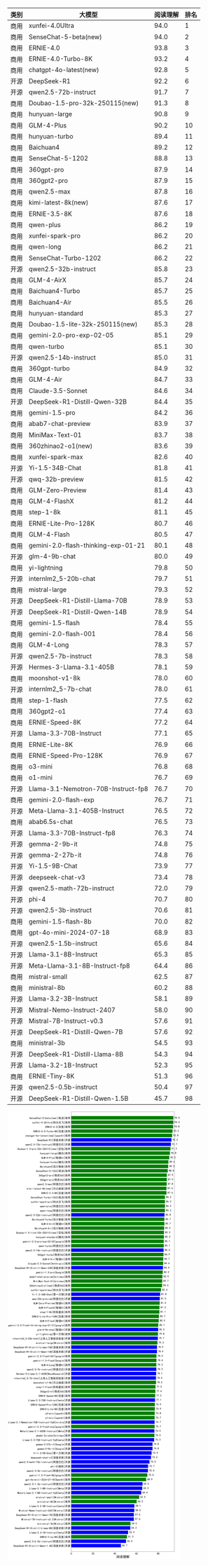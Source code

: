 
| 类别 | 大模型                         | 阅读理解 | 排名 |
|-----|------------------------------|---------|----|
|商用|xunfei-4.0Ultra|94.0|1|
|商用|SenseChat-5-beta(new)|94.0|2|
|商用|ERNIE-4.0|93.8|3|
|商用|ERNIE-4.0-Turbo-8K|93.2|4|
|商用|chatgpt-4o-latest(new)|92.8|5|
|开源|DeepSeek-R1|92.2|6|
|开源|qwen2.5-72b-instruct|91.7|7|
|商用|Doubao-1.5-pro-32k-250115(new)|91.3|8|
|商用|hunyuan-large|90.8|9|
|商用|GLM-4-Plus|90.2|10|
|商用|hunyuan-turbo|89.4|11|
|商用|Baichuan4|89.2|12|
|商用|SenseChat-5-1202|88.8|13|
|商用|360gpt-pro|87.9|14|
|商用|360gpt2-pro|87.9|15|
|商用|qwen2.5-max|87.8|16|
|商用|kimi-latest-8k(new)|87.6|17|
|商用|ERNIE-3.5-8K|87.6|18|
|商用|qwen-plus|86.2|19|
|商用|xunfei-spark-pro|86.2|20|
|商用|qwen-long|86.2|21|
|商用|SenseChat-Turbo-1202|86.2|22|
|开源|qwen2.5-32b-instruct|85.8|23|
|商用|GLM-4-AirX|85.7|24|
|商用|Baichuan4-Turbo|85.7|25|
|商用|Baichuan4-Air|85.5|26|
|商用|hunyuan-standard|85.3|27|
|商用|Doubao-1.5-lite-32k-250115(new)|85.3|28|
|商用|gemini-2.0-pro-exp-02-05|85.1|29|
|商用|qwen-turbo|85.1|30|
|开源|qwen2.5-14b-instruct|85.0|31|
|商用|360gpt-turbo|84.9|32|
|商用|GLM-4-Air|84.7|33|
|商用|Claude-3.5-Sonnet|84.6|34|
|开源|DeepSeek-R1-Distill-Qwen-32B|84.4|35|
|商用|gemini-1.5-pro|84.2|36|
|商用|abab7-chat-preview|83.9|37|
|商用|MiniMax-Text-01|83.7|38|
|商用|360zhinao2-o1(new)|83.6|39|
|商用|xunfei-spark-max|82.6|40|
|开源|Yi-1.5-34B-Chat|81.8|41|
|开源|qwq-32b-preview|81.5|42|
|商用|GLM-Zero-Preview|81.4|43|
|商用|GLM-4-FlashX|81.2|44|
|商用|step-1-8k|81.1|45|
|商用|ERNIE-Lite-Pro-128K|80.7|46|
|商用|GLM-4-Flash|80.5|47|
|商用|gemini-2.0-flash-thinking-exp-01-21|80.1|48|
|开源|glm-4-9b-chat|80.0|49|
|商用|yi-lightning|79.8|50|
|开源|internlm2_5-20b-chat|79.7|51|
|商用|mistral-large|79.3|52|
|开源|DeepSeek-R1-Distill-Llama-70B|78.9|53|
|开源|DeepSeek-R1-Distill-Qwen-14B|78.9|54|
|商用|gemini-1.5-flash|78.4|55|
|商用|gemini-2.0-flash-001|78.4|56|
|商用|GLM-4-Long|78.3|57|
|开源|qwen2.5-7b-instruct|78.3|58|
|开源|Hermes-3-Llama-3.1-405B|78.1|59|
|商用|moonshot-v1-8k|78.0|60|
|开源|internlm2_5-7b-chat|78.0|61|
|商用|step-1-flash|77.5|62|
|商用|360gpt2-o1|77.4|63|
|商用|ERNIE-Speed-8K|77.2|64|
|开源|Llama-3.3-70B-Instruct|77.1|65|
|商用|ERNIE-Lite-8K|76.9|66|
|商用|ERNIE-Speed-Pro-128K|76.9|67|
|商用|o3-mini|76.8|68|
|商用|o1-mini|76.7|69|
|开源|Llama-3.1-Nemotron-70B-Instruct-fp8|76.7|70|
|商用|gemini-2.0-flash-exp|76.7|71|
|开源|Meta-Llama-3.1-405B-Instruct|76.5|72|
|商用|abab6.5s-chat|76.5|73|
|开源|Llama-3.3-70B-Instruct-fp8|76.3|74|
|开源|gemma-2-9b-it|74.8|75|
|开源|gemma-2-27b-it|74.8|76|
|开源|Yi-1.5-9B-Chat|73.9|77|
|开源|deepseek-chat-v3|73.4|78|
|开源|qwen2.5-math-72b-instruct|72.0|79|
|开源|phi-4|70.7|80|
|开源|qwen2.5-3b-instruct|70.6|81|
|商用|gemini-1.5-flash-8b|70.0|82|
|商用|gpt-4o-mini-2024-07-18|68.9|83|
|开源|qwen2.5-1.5b-instruct|65.6|84|
|开源|Llama-3.1-8B-Instruct|65.3|85|
|开源|Meta-Llama-3.1-8B-Instruct-fp8|64.4|86|
|商用|mistral-small|62.5|87|
|商用|ministral-8b|60.2|88|
|开源|Llama-3.2-3B-Instruct|58.1|89|
|开源|Mistral-Nemo-Instruct-2407|58.0|90|
|开源|Mistral-7B-Instruct-v0.3|57.6|91|
|开源|DeepSeek-R1-Distill-Qwen-7B|57.6|92|
|商用|ministral-3b|54.5|93|
|开源|DeepSeek-R1-Distill-Llama-8B|54.3|94|
|开源|Llama-3.2-1B-Instruct|52.3|95|
|商用|ERNIE-Tiny-8K|51.3|96|
|开源|qwen2.5-0.5b-instruct|50.4|97|
|开源|DeepSeek-R1-Distill-Qwen-1.5B|45.7|98|


![lin](../pic/mrc.png)
